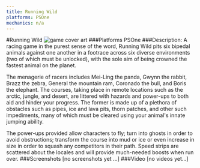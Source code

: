 ```yaml
---
title: Running Wild
platforms: PSOne
mechanics: n/a
---
```

#Running Wild
![game cover art](//images.igdb.com/igdb/image/upload/t_cover_big/gtzvs0ikqbq5ujm04ilp.jpg "Logo Title Text 1")
###Platforms
PSOne
###Description:
A racing game in the purest sense of the word, Running Wild pits six bipedal animals against one another in a footrace across six diverse environments (two of which must be unlocked), with the sole aim of being crowned the fastest animal on the planet. 
 
The menagerie of racers includes Mei-Ling the panda, Gwynn the rabbit, Brazz the zebra, General the mountain ram, Coronado the bull, and Boris the elephant. The courses, taking place in remote locations such as the arctic, jungle, and desert, are littered with hazards and power-ups to both aid and hinder your progress. The former is made up of a plethora of obstacles such as pipes, ice and lava pits, thorn patches, and other such impediments, many of which must be cleared using your animal's innate jumping ability. 
 
The power-ups provided allow characters to fly; turn into ghosts in order to avoid obstructions; transform the course into mud or ice or even increase in size in order to squash any competitors in their path. Speed strips are scattered about the locales and will provide much-needed boosts when run over.
###Screenshots
[no screenshots yet ...]
###Video
[no videos yet...]
